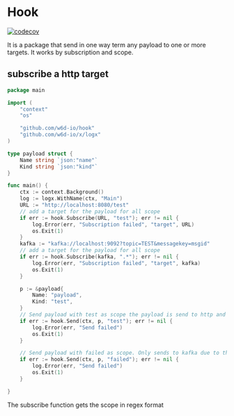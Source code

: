 # Hook

[![codecov](https://codecov.io/gh/w6d-io/hook/branch/main/graph/badge.svg?token=HL9LOYYCWI)](https://codecov.io/gh/w6d-io/hook)

It is a package that send in one way term any payload to one or more targets.
It works by subscription and scope.

## subscribe a http target

```go
package main

import (
	"context"
    "os"

    "github.com/w6d-io/hook"
 	"github.com/w6d-io/x/logx"
)

type payload struct {
    Name string `json:"name"`
    Kind string `json:"kind"`
}

func main() {
    ctx := context.Background()
	log := logx.WithName(ctx, "Main")
    URL := "http://localhost:8080/test"
    // add a target for the payload for all scope
    if err := hook.Subscribe(URL, "test"); err != nil {
        log.Error(err, "Subscription failed", "target", URL)
        os.Exit(1)
    }
    kafka := "kafka://localhost:9092?topic=TEST&messagekey=msgid"
    // add a target for the payload for all scope
    if err := hook.Subscribe(kafka, ".*"); err != nil {
        log.Error(err, "Subscription failed", "target", kafka)
        os.Exit(1)
    }

    p := &payload{
        Name: "payload",
        Kind: "test",
    }
    // Send payload with test as scope the payload is send to http and kafka
    if err := hook.Send(ctx, p, "test"); err != nil {
        log.Error(err, "Send failed")
        os.Exit(1)
    }

    // Send payload with failed as scope. Only sends to kafka due to the scope
    if err := hook.Send(ctx, p, "failed"); err != nil {
        log.Error(err, "Send failed")
        os.Exit(1)
    }

}
```

The subscribe function gets the scope in regex format
